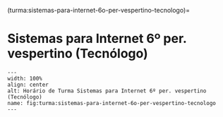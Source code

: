 (turma:sistemas-para-internet-6o-per-vespertino-tecnologo)=

# Sistemas para Internet 6º per. vespertino (Tecnólogo)

```{figure} ../_static/img/turma/sistemas-para-internet-6o-per-vespertino-tecnologo.png
---
width: 100%
align: center
alt: Horário de Turma Sistemas para Internet 6º per. vespertino (Tecnólogo)
name: fig:turma:sistemas-para-internet-6o-per-vespertino-tecnologo
---
```

